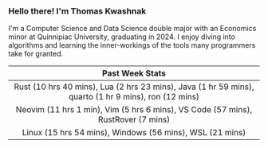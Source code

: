 
### Hello there! I'm Thomas Kwashnak

I'm a Computer Science and Data Science double major with an Economics
minor at Quinnipiac University, graduating in 2024.
I enjoy diving into algorithms and learning the inner-workings of the tools
many programmers take for granted.

| Past Week Stats |
| :---: |
| Rust (10 hrs 40 mins), Lua (2 hrs 23 mins), Java (1 hr 59 mins), quarto (1 hr 9 mins), ron (12 mins) |
| Neovim (11 hrs 1 min), Vim (5 hrs 6 mins), VS Code (57 mins), RustRover (7 mins) |
| Linux (15 hrs 54 mins), Windows (56 mins), WSL (21 mins) |

